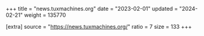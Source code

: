 +++
title = "news.tuxmachines.org"
date = "2023-02-01"
updated = "2024-02-21"
weight = 135770

[extra]
source = "https://news.tuxmachines.org/"
ratio = 7
size = 133
+++
